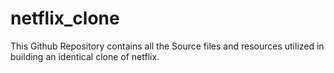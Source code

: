 # netflix_clone
This Github Repository  contains all the Source files and resources utilized in building an identical clone of netflix. 
